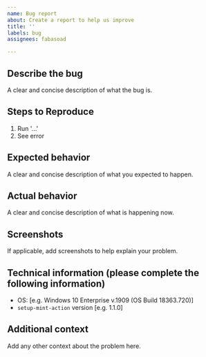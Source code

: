 ```yaml
---
name: Bug report
about: Create a report to help us improve
title: ''
labels: bug
assignees: fabasoad

---
```


## Describe the bug

A clear and concise description of what the bug is.

## Steps to Reproduce

1. Run '...'
2. See error

## Expected behavior

A clear and concise description of what you expected to happen.

## Actual behavior

A clear and concise description of what is happening now.

## Screenshots

If applicable, add screenshots to help explain your problem.

## Technical information (please complete the following information)

- OS: [e.g. Windows 10 Enterprise v.1909 (OS Build 18363.720)]
- `setup-mint-action` version [e.g. 1.1.0]

## Additional context

Add any other context about the problem here.
